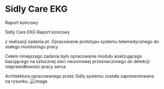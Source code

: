 # Sidly Care EKG
Raport końcowy

Sidly Care EKG
Raport końcowy

z realizacji zadania pt. 
Opracowanie prototypu systemu telemedycznego do stałego monitoringu pracy

Celem niniejszego zadania było opracowanie modułu analizującego bazującego na sztucznej sieci neuronowej przeznaczonego do detekcji nieprawidłowości pracy serca. 

Architektura opracowanego przez Sidly systemu została zaprezentowana na rysunku.
![image](https://user-images.githubusercontent.com/126084018/220686173-33dd2f94-2c24-4188-ab62-63949c5a5abc.png)
